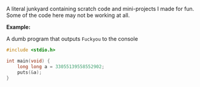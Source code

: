 A literal junkyard containing scratch code and mini-projects I made for fun. Some of the code here may not be working at all.

**Example:**

A dumb program that outputs `Fuckyou` to the console

```c
#include <stdio.h>

int main(void) {
    long long a = 33055139558552902;
    puts(&a);
}
```
